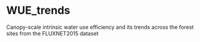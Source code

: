 # WUE_trends
Canopy-scale intrinsic water use efficiency and its trends across the forest sites from the FLUXNET2015 dataset
